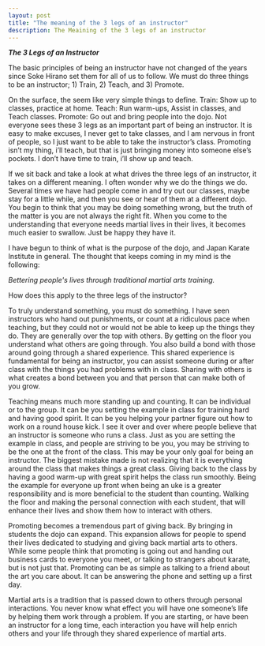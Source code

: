 ```yaml
---
layout: post
title: "The meaning of the 3 legs of an instructor"
description: The Meaining of the 3 legs of an instructor
---
```



***The 3 Legs of an Instructor***

The basic principles of being an instructor have not changed of the years since Soke Hirano set them for all of us to follow.  We must do three things to be an instructor; 1) Train, 2) Teach, and 3) Promote.

On the surface, the seem like very simple things to define.  Train: Show up to classes, practice at home.  Teach:  Run warm-ups, Assist in classes, and Teach classes.  Promote: Go out and bring people into the dojo.  Not everyone sees these 3 legs as an important part of being an instructor.  It is easy to make excuses, I never get to take classes, and I am nervous in front of people, so I just want to be able to take the instructor’s class.  Promoting isn’t my thing, i’ll teach, but that is just bringing money into someone else’s pockets.  I don’t have time to train, i’ll show up and teach.

If we sit back and take a look at what drives the three legs of an instructor, it takes on a different meaning.  I often wonder why we do the things we do.  Several times we have had people come in and try out our classes, maybe stay for a little while, and then you see or hear of them at a different dojo.  You begin to think that you may be doing something wrong, but the truth of the matter is you are not always the right fit. When you come to the understanding that everyone needs martial lives in their lives, it becomes much easier to swallow.  Just be happy they have it. 

I have begun to think of what is the purpose of the dojo, and Japan Karate Institute in general.  The thought that keeps coming in my mind is the following:

_Bettering people's lives through traditional martial arts training._

How does this apply to the three legs of the instructor?

To truly understand something, you must do something.  I have seen instructors who hand out punishments, or count at a ridiculous pace when teaching, but they could not or would not be able to keep up the things they do.  They are generally over the top with others.  By getting on the floor you understand what others are going through.  You also build a bond with those around going through a shared experience.  This shared experience is fundamental for being an instructor, you can assist someone during or after class with the things you had problems with in class.  Sharing with others is what creates a bond between you and that person that can make both of you grow.

Teaching means much more standing up and counting.  It can be individual or to the group.  It can be you setting the example in class for training hard and having good spirit.  It can be you helping your partner figure out how to work on a round house kick.  I see it over and over where people believe that an instructor is someone who runs a class.  Just as you are setting the example in class, and people are striving to be you, you may be striving to be the one at the front of the class.  This may be your only goal for being an instructor.  The biggest mistake made is not realizing that it is everything around the class that makes things a great class.  Giving back to the class by having a good warm-up with great spirit helps the class run smoothly.  Being the example for everyone up front when being an uke is a greater responsibility and is more beneficial to the student than counting.  Walking the floor and making the personal connection with each student, that will enhance their lives and show them how to interact with others.

Promoting becomes a tremendous part of giving back.  By bringing in students the dojo can expand.  This expansion allows for people to spend their lives dedicated to studying and giving back martial arts to others.  While some people think that promoting is going out and handing out business cards to everyone you meet, or talking to strangers about karate, but is not just that.  Promoting can be as simple as talking to a friend about the art you care about.  It can be answering the phone and setting up a first day.

Martial arts is a tradition that is passed down to others through personal interactions.  You never know what effect you will have one someone’s life by helping them work through a problem.  If you are starting, or have been an instructor for a long time, each interaction you have will help enrich others and your life through they shared experience of martial arts.

